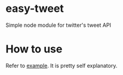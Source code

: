 easy-tweet
==========

Simple node module for twitter's tweet API

How to use
==========

Refer to [example](https://github.com/pukapukan/easy-tweet/blob/master/example/index.js).  It is pretty self explanatory.
